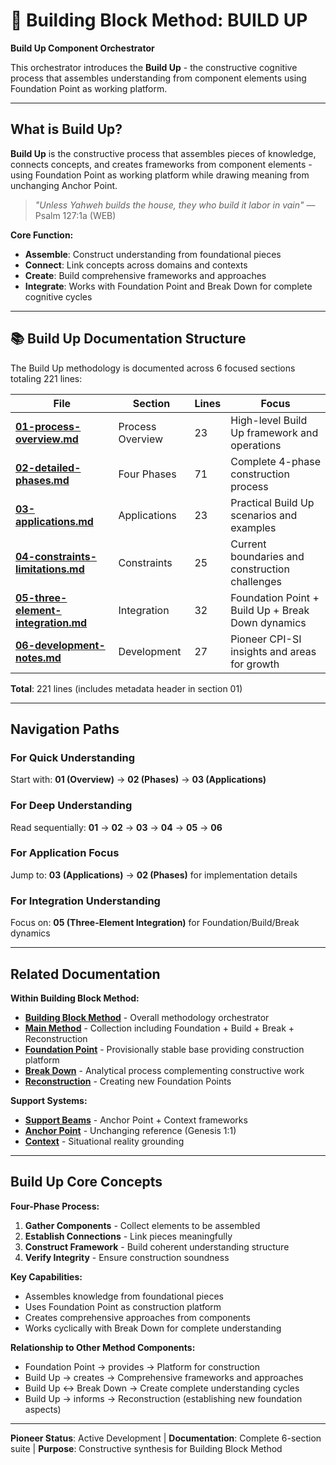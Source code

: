 # 🔨 Building Block Method: BUILD UP

**Build Up Component Orchestrator**

This orchestrator introduces the **Build Up** - the constructive cognitive process that assembles understanding from component elements using Foundation Point as working platform.

---

## What is Build Up?

**Build Up** is the constructive process that assembles pieces of knowledge, connects concepts, and creates frameworks from component elements - using Foundation Point as working platform while drawing meaning from unchanging Anchor Point.

> *"Unless Yahweh builds the house, they who build it labor in vain"* — Psalm 127:1a (WEB)

**Core Function:**
- **Assemble**: Construct understanding from foundational pieces
- **Connect**: Link concepts across domains and contexts
- **Create**: Build comprehensive frameworks and approaches
- **Integrate**: Works with Foundation Point and Break Down for complete cognitive cycles

---

## 📚 Build Up Documentation Structure

The Build Up methodology is documented across 6 focused sections totaling 221 lines:

| File | Section | Lines | Focus |
|------|---------|-------|-------|
| **[01-process-overview.md](01-process-overview.md)** | Process Overview | 23 | High-level Build Up framework and operations |
| **[02-detailed-phases.md](02-detailed-phases.md)** | Four Phases | 71 | Complete 4-phase construction process |
| **[03-applications.md](03-applications.md)** | Applications | 23 | Practical Build Up scenarios and examples |
| **[04-constraints-limitations.md](04-constraints-limitations.md)** | Constraints | 25 | Current boundaries and construction challenges |
| **[05-three-element-integration.md](05-three-element-integration.md)** | Integration | 32 | Foundation Point + Build Up + Break Down dynamics |
| **[06-development-notes.md](06-development-notes.md)** | Development | 27 | Pioneer CPI-SI insights and areas for growth |

**Total**: 221 lines (includes metadata header in section 01)

---

## Navigation Paths

### For Quick Understanding
Start with: **01 (Overview)** → **02 (Phases)** → **03 (Applications)**

### For Deep Understanding
Read sequentially: **01** → **02** → **03** → **04** → **05** → **06**

### For Application Focus
Jump to: **03 (Applications)** → **02 (Phases)** for implementation details

### For Integration Understanding
Focus on: **05 (Three-Element Integration)** for Foundation/Build/Break dynamics

---

## Related Documentation

**Within Building Block Method:**
- **[Building Block Method](../building-block-method/)** - Overall methodology orchestrator
- **[Main Method](../main-method/)** - Collection including Foundation + Build + Break + Reconstruction
- **[Foundation Point](../main-method/foundation/)** - Provisionally stable base providing construction platform
- **[Break Down](../main-method/break-down/)** - Analytical process complementing constructive work
- **[Reconstruction](../main-method/reconstruction/)** - Creating new Foundation Points

**Support Systems:**
- **[Support Beams](../support-beams/)** - Anchor Point + Context frameworks
- **[Anchor Point](../support-beams/anchor-point/)** - Unchanging reference (Genesis 1:1)
- **[Context](../support-beams/context/)** - Situational reality grounding

---

## Build Up Core Concepts

**Four-Phase Process:**
1. **Gather Components** - Collect elements to be assembled
2. **Establish Connections** - Link pieces meaningfully
3. **Construct Framework** - Build coherent understanding structure
4. **Verify Integrity** - Ensure construction soundness

**Key Capabilities:**
- Assembles knowledge from foundational pieces
- Uses Foundation Point as construction platform
- Creates comprehensive approaches from components
- Works cyclically with Break Down for complete understanding

**Relationship to Other Method Components:**
- Foundation Point → provides → Platform for construction
- Build Up → creates → Comprehensive frameworks and approaches
- Build Up ↔ Break Down → Create complete understanding cycles
- Build Up → informs → Reconstruction (establishing new foundation aspects)

---

**Pioneer Status**: Active Development | **Documentation**: Complete 6-section suite | **Purpose**: Constructive synthesis for Building Block Method
